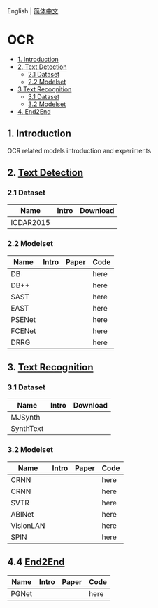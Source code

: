 English | [简体中文](README_ch.md)

# OCR

- [1. Introduction](#1-Introduction)
- [2. Text Detection](#2-Text-Detection)
  - [2.1 Dataset](#21-Dataset)
  - [2.2 Modelset](#22-Modelset)
- [3 Text Recognition](#3-Text-Recognition)
  - [3.1 Dataset](#31-Dataset)
  - [3.2 Modelset](#32-Modelset)
- [4. End2End](#4-End2End)



## 1. Introduction

OCR related models introduction and experiments

## 2. [Text Detection]()

### 2.1 Dataset
|Name|Intro|Download|
| --- | --- |--- |
|ICDAR2015|||

### 2.2 Modelset
|Name|Intro|Paper|Code|
| --- | --- | --- | --- |
|DB|||here|
|DB++|||here|
|SAST|||here|
|EAST|||here|
|PSENet|||here|
|FCENet|||here|
|DRRG|||here|

## 3. [Text Recognition]()
### 3.1 Dataset
|Name|Intro|Download|
| --- | --- |--- |
|MJSynth|||
|SynthText|||

### 3.2 Modelset
|Name|Intro|Paper|Code|
| --- | --- | --- | --- |
|CRNN|||here|
|CRNN|||here|
|SVTR|||here|
|ABINet|||here|
|VisionLAN|||here|
|SPIN|||here|


## 4.4 [End2End]()
|Name|Intro|Paper|Code|
| --- | --- | --- | --- |
|PGNet|||here|
